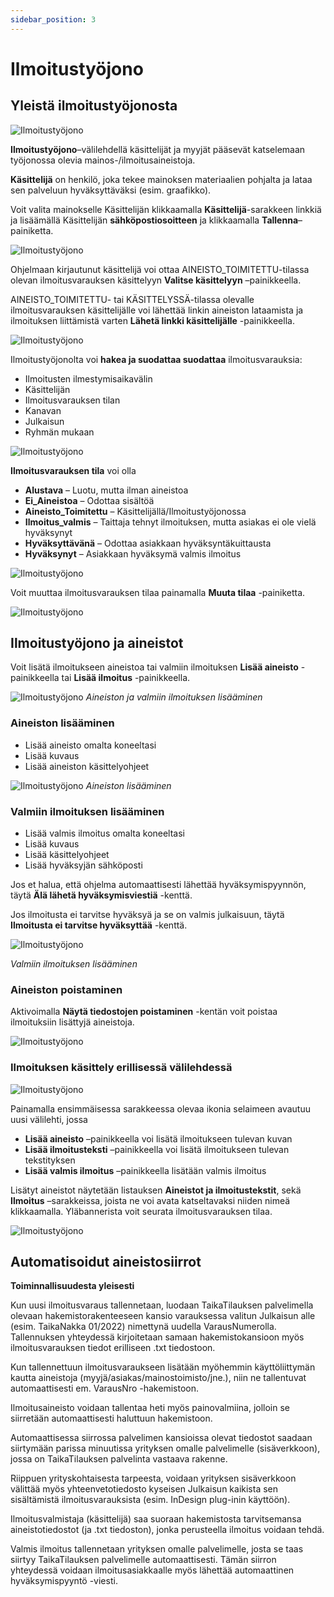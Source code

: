 ```yaml
---
sidebar_position: 3
---
```


# Ilmoitustyöjono

## Yleistä ilmoitustyöjonosta

![Ilmoitustyöjono](/img/ohjeet/ilmoitustyojono.png)

**Ilmoitustyöjono**–välilehdellä käsittelijät ja myyjät pääsevät katselemaan työjonossa olevia mainos-/ilmoitusaineistoja.

**Käsittelijä** on henkilö, joka tekee mainoksen materiaalien pohjalta ja lataa sen palveluun hyväksyttäväksi (esim. graafikko).

Voit valita mainokselle Käsittelijän klikkaamalla **Käsittelijä**-sarakkeen linkkiä ja lisäämällä Käsittelijän **sähköpostiosoitteen** ja klikkaamalla **Tallenna**–painiketta.

![Ilmoitustyöjono](/img/ohjeet/ilmoitustyojono2.png)

Ohjelmaan kirjautunut käsittelijä voi ottaa AINEISTO_TOIMITETTU-tilassa olevan ilmoitusvarauksen käsittelyyn **Valitse käsittelyyn** –painikkeella.

AINEISTO_TOIMITETTU- tai KÄSITTELYSSÄ-tilassa olevalle ilmoitusvarauksen käsittelijälle voi lähettää linkin aineiston lataamista ja ilmoituksen liittämistä varten **Lähetä linkki käsittelijälle** -painikkeella.

![Ilmoitustyöjono](/img/ohjeet/ilmoitustyojono3.png)

Ilmoitustyöjonolta voi **hakea ja suodattaa suodattaa** ilmoitusvarauksia:
- Ilmoitusten ilmestymisaikavälin
- Käsittelijän
- Ilmoitusvarauksen tilan
- Kanavan
- Julkaisun
- Ryhmän mukaan

![Ilmoitustyöjono](/img/ohjeet/ilmoitustyojono4.png)

**Ilmoitusvarauksen tila** voi olla
- **Alustava** – Luotu, mutta ilman aineistoa
- **Ei_Aineistoa** – Odottaa sisältöä
- **Aineisto_Toimitettu** – Käsittelijällä/Ilmoitustyöjonossa
- **Ilmoitus_valmis** – Taittaja tehnyt ilmoituksen, mutta asiakas ei ole vielä hyväksynyt
- **Hyväksyttävänä** – Odottaa asiakkaan hyväksyntäkuittausta
- **Hyväksynyt** – Asiakkaan hyväksymä valmis ilmoitus

![Ilmoitustyöjono](/img/ohjeet/ilmoitustyojono5.png)

Voit muuttaa ilmoitusvarauksen tilaa painamalla **Muuta tilaa** -painiketta.

![Ilmoitustyöjono](/img/ohjeet/ilmoitustyojono7.png)

## Ilmoitustyöjono ja aineistot

Voit lisätä ilmoitukseen aineistoa tai valmiin ilmoituksen **Lisää aineisto** -painikkeella tai **Lisää ilmoitus** -painikkeella.

![Ilmoitustyöjono](/img/ohjeet/ilmoitustyojono10.png)
*Aineiston ja valmiin ilmoituksen lisääminen*

### Aineiston lisääminen

- Lisää aineisto omalta koneeltasi
- Lisää kuvaus
- Lisää aineiston käsittelyohjeet

![Ilmoitustyöjono](/img/ohjeet/ilmoitustyojono8.png)
*Aineiston lisääminen*

### Valmiin ilmoituksen lisääminen

- Lisää valmis ilmoitus omalta koneeltasi
- Lisää kuvaus
- Lisää käsittelyohjeet
- Lisää hyväksyjän sähköposti

Jos et halua, että ohjelma automaattisesti lähettää hyväksymispyynnön, täytä **Älä lähetä hyväksymisviestiä** -kenttä.

Jos ilmoitusta ei tarvitse hyväksyä ja se on valmis julkaisuun, täytä **Ilmoitusta ei tarvitse hyväksyttää** -kenttä.

![Ilmoitustyöjono](/img/ohjeet/ilmoitustyojono9.png)

*Valmiin ilmoituksen lisääminen*

### Aineiston poistaminen

Aktivoimalla **Näytä tiedostojen poistaminen** -kentän voit poistaa ilmoituksiin lisättyjä aineistoja.

![Ilmoitustyöjono](/img/ohjeet/ilmoitustyojono6.png)

### Ilmoituksen käsittely erillisessä välilehdessä

![Ilmoitustyöjono](/img/ohjeet/ilmoitustyojono11.png)

Painamalla ensimmäisessa sarakkeessa olevaa ikonia selaimeen avautuu uusi välilehti, jossa
- **Lisää aineisto** –painikkeella voi lisätä ilmoitukseen tulevan kuvan
- **Lisää ilmoitusteksti** –painikkeella voi lisätä ilmoitukseen tulevan tekstityksen
- **Lisää valmis ilmoitus** –painikkeella lisätään valmis ilmoitus

Lisätyt aineistot näytetään listauksen **Aineistot ja ilmoitustekstit**, sekä **Ilmoitus** –sarakkeissa, joista ne voi avata katseltavaksi niiden nimeä klikkaamalla. Yläbannerista voit seurata ilmoitusvarauksen tilaa. 

![Ilmoitustyöjono](/img/ohjeet/ilmoitustyojono12.png)

## Automatisoidut aineistosiirrot

**Toiminnallisuudesta yleisesti**

Kun uusi ilmoitusvaraus tallennetaan, luodaan TaikaTilauksen palvelimella olevaan hakemistorakenteeseen kansio varauksessa valitun Julkaisun alle (esim. TaikaNakka 01/2022) nimettynä uudella VarausNumerolla. Tallennuksen yhteydessä kirjoitetaan samaan hakemistokansioon myös ilmoitusvarauksen tiedot erilliseen .txt tiedostoon.

Kun tallennettuun ilmoitusvaraukseen lisätään myöhemmin käyttöliittymän kautta aineistoja (myyjä/asiakas/mainostoimisto/jne.), niin ne tallentuvat automaattisesti em. VarausNro -hakemistoon.

Ilmoitusaineisto voidaan tallentaa heti myös painovalmiina, jolloin se siirretään automaattisesti haluttuun hakemistoon.

Automaattisessa siirrossa palvelimen kansioissa olevat tiedostot saadaan siirtymään parissa minuutissa yrityksen omalle palvelimelle (sisäverkkoon), jossa on TaikaTilauksen palvelinta vastaava rakenne.

Riippuen yrityskohtaisesta tarpeesta, voidaan yrityksen sisäverkkoon välittää myös yhteenvetotiedosto kyseisen Julkaisun kaikista sen sisältämistä ilmoitusvarauksista (esim. InDesign plug-inin käyttöön).

Ilmoitusvalmistaja (käsittelijä) saa suoraan hakemistosta tarvitsemansa aineistotiedostot (ja .txt tiedoston), jonka perusteella ilmoitus voidaan tehdä.

Valmis ilmoitus tallennetaan yrityksen omalle palvelimelle, josta se taas siirtyy TaikaTilauksen palvelimelle automaattisesti.
Tämän siirron yhteydessä voidaan ilmoitusasiakkaalle myös lähettää automaattinen hyväksymispyyntö -viesti.